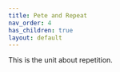 ```yaml
---
title: Pete and Repeat
nav_order: 4
has_children: true
layout: default
---
```


This is the unit about repetition.
